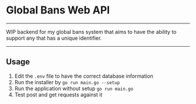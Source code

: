 # Global Bans Web API

---

WIP backend for my global bans system that aims to have the ability to support any that has a unique identifier.

---

## Usage

1. Edit the `.env` file to have the correct database information
2. Run the installer by `go run main.go --setup`
3. Run the application without setup `go run main.go`
4. Test post and get requests against it
